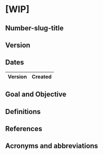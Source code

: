 # [WIP]
## Number-slug-title
## Version
## Dates
| Version | Created |
| ------- | ------- |

## Goal and Objective
## Definitions
## References
## Acronyms and abbreviations

